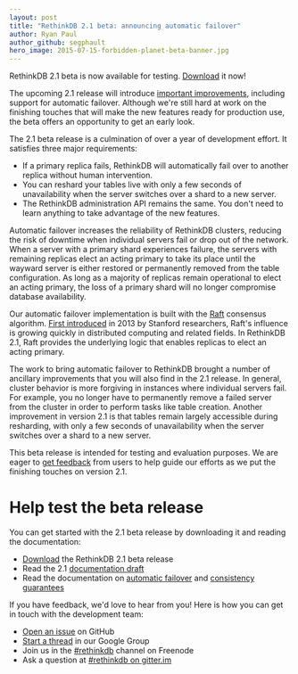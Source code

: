 ```yaml
---
layout: post
title: "RethinkDB 2.1 beta: announcing automatic failover"
author: Ryan Paul
author_github: segphault
hero_image: 2015-07-15-forbidden-planet-beta-banner.jpg
---
```


RethinkDB 2.1 beta is now available for testing. [Download][download] it now!

The upcoming 2.1 release will introduce [important improvements][notes],
including support for automatic failover. Although we're still hard at
work on the finishing touches that will make the new features ready
for production use, the beta offers an opportunity to get an early
look.

The 2.1 beta release is a culmination of over a year of development
effort. It satisfies three major requirements:

* If a primary replica fails, RethinkDB will automatically fail over
  to another replica without human intervention.
* You can reshard your tables live with only a few seconds of
  unavailability when the server switches over a shard to a new
  server.
* The RethinkDB administration API remains the same. You don't need to
  learn anything to take advantage of the new features.

Automatic failover increases the reliability of RethinkDB clusters, reducing
the risk of downtime when individual servers fail or drop out of the network.
When a server with a primary shard experiences failure, the  servers with
remaining replicas elect an acting primary to take its place until the wayward
server is either restored or permanently removed from the table configuration.
As long as a majority of replicas remain operational to elect an acting
primary, the loss of a primary shard will no longer compromise database
availability.

<!--more-->

Our automatic failover implementation is built with the [Raft][] consensus
algorithm. [First introduced][paper] in 2013 by Stanford researchers, Raft's
influence is growing quickly in distributed computing and related fields. In
RethinkDB 2.1, Raft provides the underlying logic that enables replicas to
elect an acting primary.

The work to bring automatic failover to RethinkDB brought a number of ancillary
improvements that you will also find in the 2.1 release. In general, cluster
behavior is more forgiving in instances where individual servers fail. For
example, you no longer have to permanently remove a failed server from the
cluster in order to perform tasks like table creation. Another improvement in
version 2.1 is that tables remain largely accessible during resharding, with
only a few seconds of unavailability when the server switches over a shard to a
new server.

This beta release is intended for testing and evaluation purposes.  We are
eager to [get feedback][community] from users to help guide our efforts as we put the
finishing touches on version 2.1.

# Help test the beta release

You can get started with the 2.1 beta release by downloading it and
reading the documentation:

* [Download][download] the RethinkDB 2.1 beta release
* Read the 2.1 [documentation draft][documentation]
* Read the documentation on [automatic failover][failover] and [consistency guarantees][consistency]

If you have feedback, we'd love to hear from you! Here is how you can
get in touch with the development team:

* [Open an issue][issues] on GitHub
* [Start a thread][group] in our Google Group
* Join us in the [#rethinkdb][irc] channel on Freenode
* Ask a question at [#rethinkdb on gitter.im][gitter]

[download]: https://github.com/rethinkdb/rethinkdb/releases/tag/v2.1.0-0BETA1
[gitter]: https://gitter.im/rethinkdb/rethinkdb
[group]: https://groups.google.com/forum/#!forum/rethinkdb
[irc]: irc://chat.freenode.net/#rethinkdb
[issues]: https://github.com/rethinkdb/rethinkdb/issues
[paper]: http://ramcloud.stanford.edu/raft.pdf
[Raft]: https://raftconsensus.github.io/
[community]: http://rethinkdb.com/community/
[notes]: https://github.com/rethinkdb/rethinkdb/releases
[failover]: http://docs.rethinkdb.com/2.1/docs/failover/
[consistency]: http://docs.rethinkdb.com/2.1/docs/consistency/
[documentation]: http://docs.rethinkdb.com/2.1/

